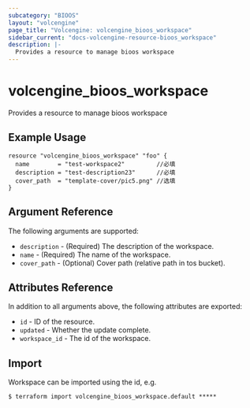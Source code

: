 ```yaml
---
subcategory: "BIOOS"
layout: "volcengine"
page_title: "Volcengine: volcengine_bioos_workspace"
sidebar_current: "docs-volcengine-resource-bioos_workspace"
description: |-
  Provides a resource to manage bioos workspace
---
```

# volcengine_bioos_workspace
Provides a resource to manage bioos workspace
## Example Usage
```hcl
resource "volcengine_bioos_workspace" "foo" {
  name        = "test-workspace2"         //必填
  description = "test-description23"      //必填
  cover_path  = "template-cover/pic5.png" //选填
}
```
## Argument Reference
The following arguments are supported:
* `description` - (Required) The description of the workspace.
* `name` - (Required) The name of the workspace.
* `cover_path` - (Optional) Cover path (relative path in tos bucket).

## Attributes Reference
In addition to all arguments above, the following attributes are exported:
* `id` - ID of the resource.
* `updated` - Whether the update complete.
* `workspace_id` - The id of the workspace.


## Import
Workspace can be imported using the id, e.g.
```
$ terraform import volcengine_bioos_workspace.default *****
```

